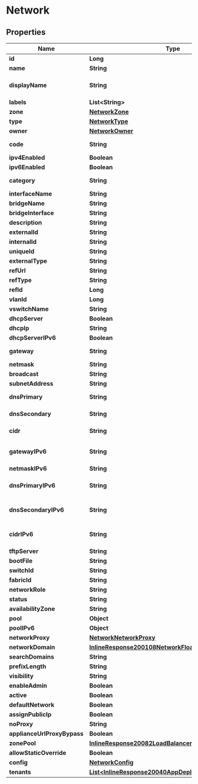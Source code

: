 

# Network

## Properties

Name | Type | Description | Notes
------------ | ------------- | ------------- | -------------
**id** | **Long** | Network ID |  [optional]
**name** | **String** | Name |  [optional]
**displayName** | **String** | Network Display Name |  [optional]
**labels** | **List&lt;String&gt;** |  |  [optional]
**zone** | [**NetworkZone**](NetworkZone.md) |  |  [optional]
**type** | [**NetworkType**](NetworkType.md) |  |  [optional]
**owner** | [**NetworkOwner**](NetworkOwner.md) |  |  [optional]
**code** | **String** | Network Code |  [optional]
**ipv4Enabled** | **Boolean** |  |  [optional]
**ipv6Enabled** | **Boolean** |  |  [optional]
**category** | **String** | Network Category |  [optional]
**interfaceName** | **String** |  |  [optional]
**bridgeName** | **String** |  |  [optional]
**bridgeInterface** | **String** |  |  [optional]
**description** | **String** | Description |  [optional]
**externalId** | **String** |  |  [optional]
**internalId** | **String** |  |  [optional]
**uniqueId** | **String** |  |  [optional]
**externalType** | **String** |  |  [optional]
**refUrl** | **String** |  |  [optional]
**refType** | **String** |  |  [optional]
**refId** | **Long** |  |  [optional]
**vlanId** | **Long** |  |  [optional]
**vswitchName** | **String** |  |  [optional]
**dhcpServer** | **Boolean** |  |  [optional]
**dhcpIp** | **String** |  |  [optional]
**dhcpServerIPv6** | **Boolean** |  |  [optional]
**gateway** | **String** | Network Gateway |  [optional]
**netmask** | **String** |  |  [optional]
**broadcast** | **String** |  |  [optional]
**subnetAddress** | **String** |  |  [optional]
**dnsPrimary** | **String** | Primary DNS Server |  [optional]
**dnsSecondary** | **String** | Secondary DNS Server |  [optional]
**cidr** | **String** | Network CIDR |  [optional]
**gatewayIPv6** | **String** | IPv6 Network Gateway |  [optional]
**netmaskIPv6** | **String** |  |  [optional]
**dnsPrimaryIPv6** | **String** | Primary IPv6 DNS Server |  [optional]
**dnsSecondaryIPv6** | **String** | Secondary IPv6 DNS Server |  [optional]
**cidrIPv6** | **String** | IPv6 Network CIDR |  [optional]
**tftpServer** | **String** |  |  [optional]
**bootFile** | **String** |  |  [optional]
**switchId** | **String** |  |  [optional]
**fabricId** | **String** |  |  [optional]
**networkRole** | **String** |  |  [optional]
**status** | **String** |  |  [optional]
**availabilityZone** | **String** |  |  [optional]
**pool** | **Object** |  |  [optional]
**poolIPv6** | **Object** |  |  [optional]
**networkProxy** | [**NetworkNetworkProxy**](NetworkNetworkProxy.md) |  |  [optional]
**networkDomain** | [**InlineResponse200108NetworkFloatingIpNetworkDomain**](InlineResponse200108NetworkFloatingIpNetworkDomain.md) |  |  [optional]
**searchDomains** | **String** |  |  [optional]
**prefixLength** | **String** |  |  [optional]
**visibility** | **String** |  |  [optional]
**enableAdmin** | **Boolean** |  |  [optional]
**active** | **Boolean** |  |  [optional]
**defaultNetwork** | **Boolean** |  |  [optional]
**assignPublicIp** | **Boolean** |  |  [optional]
**noProxy** | **String** |  |  [optional]
**applianceUrlProxyBypass** | **Boolean** |  |  [optional]
**zonePool** | [**InlineResponse20082LoadBalancerInstanceSslCert**](InlineResponse20082LoadBalancerInstanceSslCert.md) |  |  [optional]
**allowStaticOverride** | **Boolean** |  |  [optional]
**config** | [**NetworkConfig**](NetworkConfig.md) |  |  [optional]
**tenants** | [**List&lt;InlineResponse20040AppDeployInstance&gt;**](InlineResponse20040AppDeployInstance.md) |  |  [optional]



